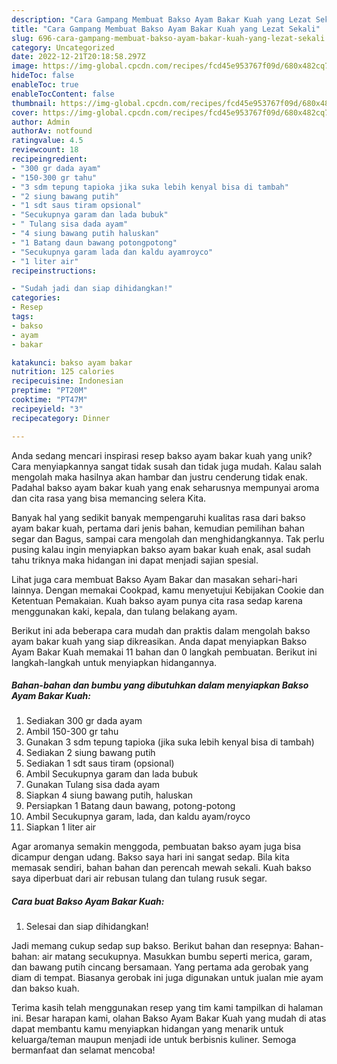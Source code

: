 ```yaml
---
description: "Cara Gampang Membuat Bakso Ayam Bakar Kuah yang Lezat Sekali"
title: "Cara Gampang Membuat Bakso Ayam Bakar Kuah yang Lezat Sekali"
slug: 696-cara-gampang-membuat-bakso-ayam-bakar-kuah-yang-lezat-sekali
category: Uncategorized
date: 2022-12-21T20:18:58.297Z
image: https://img-global.cpcdn.com/recipes/fcd45e953767f09d/680x482cq70/bakso-ayam-bakar-kuah-foto-resep-utama.jpg
hideToc: false
enableToc: true
enableTocContent: false
thumbnail: https://img-global.cpcdn.com/recipes/fcd45e953767f09d/680x482cq70/bakso-ayam-bakar-kuah-foto-resep-utama.jpg
cover: https://img-global.cpcdn.com/recipes/fcd45e953767f09d/680x482cq70/bakso-ayam-bakar-kuah-foto-resep-utama.jpg
author: Admin
authorAv: notfound
ratingvalue: 4.5
reviewcount: 18
recipeingredient:
- "300 gr dada ayam"
- "150-300 gr tahu"
- "3 sdm tepung tapioka jika suka lebih kenyal bisa di tambah"
- "2 siung bawang putih"
- "1 sdt saus tiram opsional"
- "Secukupnya garam dan lada bubuk"
- " Tulang sisa dada ayam"
- "4 siung bawang putih haluskan"
- "1 Batang daun bawang potongpotong"
- "Secukupnya garam lada dan kaldu ayamroyco"
- "1 liter air"
recipeinstructions:

- "Sudah jadi dan siap dihidangkan!"
categories:
- Resep
tags:
- bakso
- ayam
- bakar

katakunci: bakso ayam bakar 
nutrition: 125 calories
recipecuisine: Indonesian
preptime: "PT20M"
cooktime: "PT47M"
recipeyield: "3"
recipecategory: Dinner

---
```





Anda sedang mencari inspirasi resep bakso ayam bakar kuah yang unik? Cara menyiapkannya sangat tidak susah dan tidak juga mudah. Kalau salah mengolah maka hasilnya akan hambar dan justru cenderung tidak enak. Padahal bakso ayam bakar kuah yang enak seharusnya mempunyai aroma dan cita rasa yang bisa memancing selera Kita.





Banyak hal yang sedikit banyak mempengaruhi kualitas rasa dari bakso ayam bakar kuah, pertama dari jenis bahan, kemudian pemilihan bahan segar dan Bagus, sampai cara mengolah dan menghidangkannya. Tak perlu pusing kalau ingin menyiapkan bakso ayam bakar kuah enak,      asal sudah tahu triknya maka hidangan ini dapat menjadi sajian spesial.














Lihat juga cara membuat Bakso Ayam Bakar dan masakan sehari-hari lainnya. Dengan memakai Cookpad, kamu menyetujui Kebijakan Cookie dan Ketentuan Pemakaian. Kuah bakso ayam punya cita rasa sedap karena menggunakan kaki, kepala, dan tulang belakang ayam.






Berikut ini ada beberapa cara mudah dan praktis dalam mengolah bakso ayam bakar kuah yang siap dikreasikan. Anda dapat menyiapkan Bakso Ayam Bakar Kuah memakai 11 bahan dan 0 langkah pembuatan. Berikut ini langkah-langkah untuk menyiapkan hidangannya.

<!--inarticleads1-->

##### Bahan-bahan dan bumbu yang dibutuhkan dalam menyiapkan Bakso Ayam Bakar Kuah:

1. Sediakan 300 gr dada ayam
1. Ambil 150-300 gr tahu
1. Gunakan 3 sdm tepung tapioka (jika suka lebih kenyal bisa di tambah)
1. Sediakan 2 siung bawang putih
1. Sediakan 1 sdt saus tiram (opsional)
1. Ambil Secukupnya garam dan lada bubuk
1. Gunakan  Tulang sisa dada ayam
1. Siapkan 4 siung bawang putih, haluskan
1. Persiapkan 1 Batang daun bawang, potong-potong
1. Ambil Secukupnya garam, lada, dan kaldu ayam/royco
1. Siapkan 1 liter air


Agar aromanya semakin menggoda, pembuatan bakso ayam juga bisa dicampur dengan udang. Bakso saya hari ini sangat sedap. Bila kita memasak sendiri, bahan bahan dan perencah mewah sekali. Kuah bakso saya diperbuat dari air rebusan tulang dan tulang rusuk segar. 

<!--inarticleads2-->

##### Cara buat Bakso Ayam Bakar Kuah:


1. Selesai dan siap dihidangkan!

Jadi memang cukup sedap sup bakso. Berikut bahan dan resepnya: Bahan-bahan: air matang secukupnya. Masukkan bumbu seperti merica, garam, dan bawang putih cincang bersamaan. Yang pertama ada gerobak yang diam di tempat. Biasanya gerobak ini juga digunakan untuk jualan mie ayam dan bakso kuah. 

Terima kasih telah menggunakan resep yang tim kami tampilkan di halaman ini. Besar harapan kami, olahan Bakso Ayam Bakar Kuah yang mudah di atas dapat membantu kamu menyiapkan hidangan yang menarik untuk keluarga/teman maupun menjadi ide untuk berbisnis kuliner. Semoga bermanfaat dan selamat mencoba!
